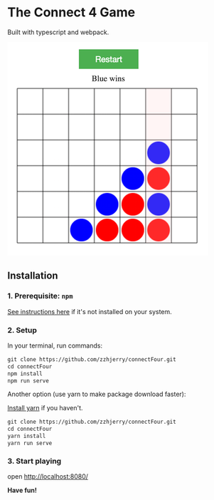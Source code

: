 # The Connect 4 Game

Built with typescript and webpack.

![Screenshot](./screenshot.png)

## Installation

### 1. Prerequisite: `npm`

[See instructions here](https://docs.npmjs.com/getting-started/installing-node) if
it's not installed on your system.

### 2. Setup

In your terminal, run commands:

```
git clone https://github.com/zzhjerry/connectFour.git
cd connectFour
npm install
npm run serve
```

Another option (use yarn to make package download faster):

[Install yarn](https://yarnpkg.com/en/docs/install#mac-tab) if you haven't.

```
git clone https://github.com/zzhjerry/connectFour.git
cd connectFour
yarn install
yarn run serve

```

### 3. Start playing

open [http://localhost:8080/](http://localhost:8080/)

**Have fun!**
